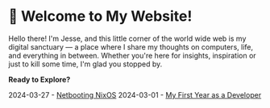 # 🌱 Welcome to My Website!

Hello there! I'm Jesse, and this little corner of the world wide web is my digital sanctuary — a place where I share my thoughts on computers, life, and everything in between. Whether you're here for insights, inspiration or just to kill some time, I'm glad you stopped by.

**Ready to Explore?**

2024-03-27 - [Netbooting NixOS](https://blog.coditon.com/content/posts/Netbooting%20NixOS.md)
2024-03-01 - [My First Year as a Developer](https://blog.coditon.com/content/posts/My%20First%20Year%20as%20a%20Developer.md)


